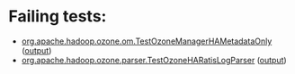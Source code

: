 # Failing tests: 

 * [org.apache.hadoop.ozone.om.TestOzoneManagerHAMetadataOnly](hadoop-ozone/integration-test/org.apache.hadoop.ozone.om.TestOzoneManagerHAMetadataOnly.txt) ([output](hadoop-ozone/integration-test/org.apache.hadoop.ozone.om.TestOzoneManagerHAMetadataOnly-output.txt))
 * [org.apache.hadoop.ozone.parser.TestOzoneHARatisLogParser](hadoop-ozone/integration-test/org.apache.hadoop.ozone.parser.TestOzoneHARatisLogParser.txt) ([output](hadoop-ozone/integration-test/org.apache.hadoop.ozone.parser.TestOzoneHARatisLogParser-output.txt))
